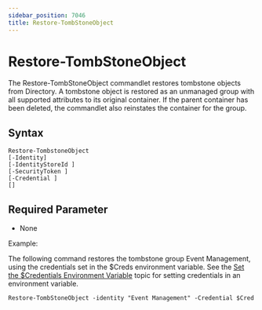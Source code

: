 ```yaml
---
sidebar_position: 7046
title: Restore-TombStoneObject
---
```


# Restore-TombStoneObject

The Restore-TombStoneObject commandlet restores tombstone objects from Directory. A tombstone object is restored as an unmanaged group with all supported attributes to its original container. If the parent container has been deleted, the commandlet also reinstates the container for the group.

## Syntax

```
Restore-TombstoneObject  
[-Identity]   
[-IdentityStoreId ]  
[-SecurityToken ]  
[-Credential ]  
[]
```
## Required Parameter

* None

Example:

The following command restores the tombstone group Event Management, using the credentials set in the $Creds environment variable. See the [Set the $Credentials Environment Variable](../Parameters/SettheCredential "Set the $Credentials Environment Variable") topic for setting credentials in an environment variable.

```
Restore-TombStoneObject -identity "Event Management" -Credential $Cred
```